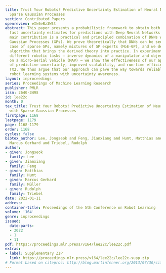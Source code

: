 ```yaml
---
title: Trust Your Robots! Predictive Uncertainty Estimation of Neural Networks with
  Sparse Gaussian Processes
section: Contributed Papers
openreview: eIk6eBz3Wlt
abstract: This paper presents a probabilistic framework to obtain both reliable and
  fast uncertainty estimates for predictions with Deep Neural Networks (DNNs). Our
  main contribution is a practical and principled combination of DNNs with sparse
  Gaussian Processes (GPs). We prove theoretically that DNNs can be seen as a special
  case of sparse GPs, namely mixtures of GP experts (MoE-GP), and we devise a learning
  algorithm that brings the derived theory into practice. In experiments from two
  different robotic tasks – inverse dynamics of a manipulator and object detection
  on a micro-aerial vehicle (MAV) – we show the effectiveness of our approach in terms
  of predictive uncertainty, improved scalability, and run-time efficiency on a Jetson
  TX2. We thus argue that our approach can pave the way towards reliable and fast
  robot learning systems with uncertainty awareness.
layout: inproceedings
series: Proceedings of Machine Learning Research
publisher: PMLR
issn: 2640-3498
id: lee22c
month: 0
tex_title: Trust Your Robots! Predictive Uncertainty Estimation of Neural Networks
  with Sparse Gaussian Processes
firstpage: 1168
lastpage: 1179
page: 1168-1179
order: 1168
cycles: false
bibtex_author: Lee, Jongseok and Feng, Jianxiang and Humt, Matthias and M\"uller,
  Marcus Gerhard and Triebel, Rudolph
author:
- given: Jongseok
  family: Lee
- given: Jianxiang
  family: Feng
- given: Matthias
  family: Humt
- given: Marcus Gerhard
  family: Müller
- given: Rudolph
  family: Triebel
date: 2022-01-11
address:
container-title: Proceedings of the 5th Conference on Robot Learning
volume: '164'
genre: inproceedings
issued:
  date-parts:
  - 2022
  - 1
  - 11
pdf: https://proceedings.mlr.press/v164/lee22c/lee22c.pdf
extras:
- label: Supplementary ZIP
  link: https://proceedings.mlr.press/v164/lee22c/lee22c-supp.zip
# Format based on citeproc: http://blog.martinfenner.org/2013/07/30/citeproc-yaml-for-bibliographies/
---
```

